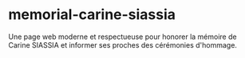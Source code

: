 # memorial-carine-siassia
Une page web moderne et respectueuse pour honorer la mémoire de Carine SIASSIA et informer ses proches des cérémonies d'hommage.
